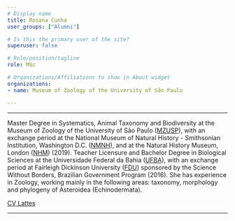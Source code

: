 ```yaml
---
# Display name
title: Rosana Cunha
user_groups: ["Alumni"]

# Is this the primary user of the site?
superuser: false

# Role/position/tagline
role: MSc

# Organizations/Affiliations to show in About widget
organizations:
- name: Museum of Zoology of the University of São Paulo

---
```


---
Master Degree in Systematics, Animal Taxonomy and Biodiversity at the Museum of Zoology of the University of São Paulo ([MZUSP](https://www.mz.usp.br)), with an exchange period at the National Museum of Natural History - Smithsonian Institution, Washington D.C. ([NMNH](https://naturalhistory.si.edu)), and at the Natural History Museum, London ([NHM](https://www.nhm.ac.uk/)) (2019). Teacher Licensure and Bachelor Degree in Biological Sciences at the Universidade Federal da Bahia ([UFBA](https://www.ufba.br)), with an exchange period at Fairleigh Dickinson University ([FDU](https://www.fdu.edu)) sponsored by the Science Without Borders, Brazilian Government Program (2016). She has experience in Zoology, working mainly in the following areas: taxonomy, morphology and phylogeny of Asteroidea (Echinodermata). 

[CV Lattes](http://lattes.cnpq.br/8513044229125958)

---

